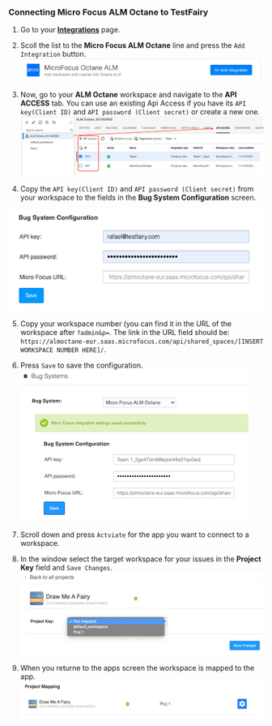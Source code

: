 ### Connecting Micro Focus ALM Octane to TestFairy

1. Go to your [__Integrations__](https://app.testfairy.com/settings/integrations/) page.


2. Scoll the list to the __Micro Focus ALM Octane__ line and press the `Add Integration` button.
![](/img/bug-tracking/ALM-1.png)


3. Now, go to your __ALM Octane__ workspace and navigate to the __API ACCESS__ tab. 
You can use an existing Api Access if you have its `API key(Client ID)` and `API password (Client secret)` or create a new one.
![](/img/bug-tracking/ALM-2.png)


4. Copy the `API key(Client ID)` and `API password (Client secret)` from your workspace to the fields in the __Bug System Configuration__ screen.

![](/img/bug-tracking/ALM-2_1.png)

5. Copy your workspace number (you can find it in the URL of the workspace after `?admin&p=`.
The link in the URL field should be: `https://almoctane-eur.saas.microfocus.com/api/shared_spaces/[INSERT WORKSPACE NUMBER HERE]/`.


6. Press `Save` to save the configuration.
![](/img/bug-tracking/ALM-3.png)


7. Scroll down and press `Actviate` for the app you want to connect to a workspace.


8. In the window select the target workspace for your issues in the __Project Key__ field and `Save Changes`.
![](/img/bug-tracking/ALM-4.png)


9. When you returne to the apps screen the workspace is mapped to the app.
![](/img/bug-tracking/ALM-5.png) 
